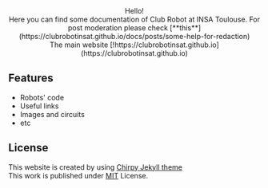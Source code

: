 <div align="center">
Hello!
<br>Here you can find some documentation of Club Robot at INSA Toulouse.
For post moderation please check [**this**](https://clubrobotinsat.github.io/docs/posts/some-help-for-redaction)
<br>The main website [!https://clubrobotinsat.github.io](https://clubrobotinsat.github.io)
</div>

## Features

- Robots' code
- Useful links
- Images and circuits
- etc

## License
This website is created by using [Chirpy Jekyll theme](https://chirpy.cotes.page)
<br> This work is published under [MIT](https://github.com/cotes2020/jekyll-theme-chirpy/blob/master/LICENSE) License.

<!-- ReadMe links -->

[jb]: https://www.jetbrains.com/?from=jekyll-theme-chirpy
[cn-donation]: https://cotes.gitee.io/alipay-wechat-donation/

